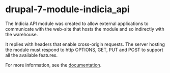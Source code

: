 # drupal-7-module-indicia_api

The Indicia API module was created to allow external applications to communicate with the web-site
that hosts the module and so indirectly with the warehouse. 


It replies with headers that enable cross-origin requests. The server hosting 
the module must respond to http OPTIONS, GET, PUT and POST to support all the 
available features.

For more information, see the [documentation](https://documenter.getpostman.com/view/1021123/indicia-api/6Yu2HT5).
